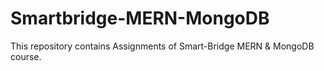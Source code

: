 # Smartbridge-MERN-MongoDB
This repository contains Assignments of Smart-Bridge MERN &amp; MongoDB course.
